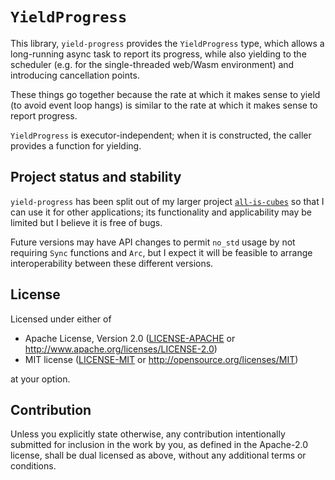 `YieldProgress`
===============

This library, `yield-progress` provides the `YieldProgress` type, which allows a long-running async task to report its progress, while also yielding to the scheduler (e.g. for the single-threaded web/Wasm environment) and introducing cancellation points.

These things go together because the rate at which it makes sense to yield (to avoid event
loop hangs) is similar to the rate at which it makes sense to report progress.

`YieldProgress` is executor-independent; when it is constructed, the caller provides a function for
yielding.

Project status and stability
----------------------------

`yield-progress` has been split out of my larger project [`all-is-cubes`](https://crates.io/crates/all-is-cubes) so that I can use it for other applications; its functionality and applicability may be limited but I believe it is free of bugs.

Future versions may have API changes to permit `no_std` usage by not requiring `Sync` functions and `Arc`, but I expect it will be feasible to arrange interoperability between these different versions.

License
-------

Licensed under either of

 * Apache License, Version 2.0
   ([LICENSE-APACHE](LICENSE-APACHE) or http://www.apache.org/licenses/LICENSE-2.0)
 * MIT license
   ([LICENSE-MIT](LICENSE-MIT) or http://opensource.org/licenses/MIT)

at your option.

Contribution
------------

Unless you explicitly state otherwise, any contribution intentionally submitted
for inclusion in the work by you, as defined in the Apache-2.0 license, shall be
dual licensed as above, without any additional terms or conditions.